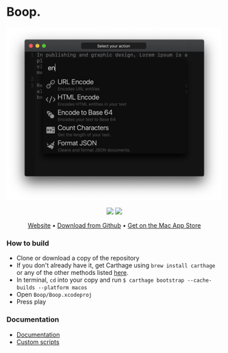 
# Boop.


<p align="center">

  <img src="Boop/Documentation/Images/UI.png?raw=true" width="663" alt="UI Screenshot">
</p>


<p align="center">
  <a href="https://app.bitrise.io/app/b0c493f8b65e1dac"><img src="https://app.bitrise.io/app/b0c493f8b65e1dac/status.svg?token=BoJJDoViYpKy8V_O5P7ljA&branch=master"></a>
  <a href="https://sonarcloud.io/dashboard?id=IvanMathy_Boop"><img src="https://sonarcloud.io/api/project_badges/measure?project=IvanMathy_Boop&metric=alert_status"></a>
</p>   
<p align="center">
  <a href="https://boop.okat.best/">Website</a>  •  <a href="https://github.com/IvanMathy/Boop/releases">Download from Github</a>  •  <a href="https://apps.apple.com/us/app/boop/id1518425043">Get on the Mac App Store</a>
</p>

### How to build

- Clone or download a copy of the repository
- If you don't already have it, get Carthage using `brew install carthage` or any of the other methods listed [here](https://github.com/Carthage/Carthage#installing-carthage).
- In terminal, `cd` into your copy and run `$ carthage bootstrap --cache-builds --platform macos`
- Open `Boop/Boop.xcodeproj`
- Press play


### Documentation

- [Documentation](Boop/Documentation/Readme.md)
- [Custom scripts](Boop/Documentation/CustomScripts.md)

